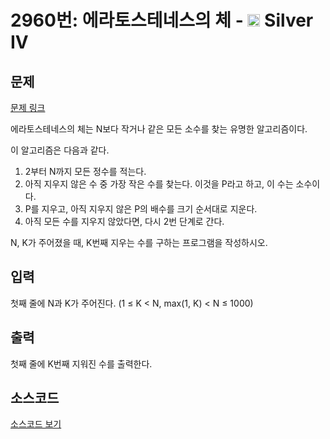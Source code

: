 # 2960번: 에라토스테네스의 체 - <img src="https://static.solved.ac/tier_small/7.svg" style="height:20px" /> Silver IV

<!-- performance -->

<!-- 문제 제출 후 깃허브에 푸시를 했을 때 제출한 코드의 성능이 입력될 공간입니다.-->

<!-- end -->

## 문제

[문제 링크](https://boj.kr/2960)

<p>에라토스테네스의 체는 N보다 작거나 같은 모든 소수를 찾는 유명한 알고리즘이다.</p>

<p>이 알고리즘은 다음과 같다.</p>

<ol>
<li>2부터 N까지 모든 정수를 적는다.</li>
<li>아직 지우지 않은 수 중 가장 작은 수를 찾는다. 이것을 P라고 하고, 이 수는 소수이다.</li>
<li>P를 지우고, 아직 지우지 않은 P의 배수를 크기 순서대로 지운다.</li>
<li>아직 모든 수를 지우지 않았다면, 다시 2번 단계로 간다.</li>
</ol>

<p>N, K가 주어졌을 때, K번째 지우는 수를 구하는 프로그램을 작성하시오.</p>

## 입력

<p>첫째 줄에 N과 K가 주어진다. (1 ≤ K &lt; N, max(1, K)&nbsp;&lt; N ≤ 1000)</p>

## 출력

<p>첫째 줄에 K번째 지워진 수를 출력한다.</p>

## 소스코드

[소스코드 보기](에라토스테네스의%20체.py)